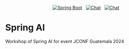 <p align="center">
  <a href="#"><img src="https://img.shields.io/badge/Spring_Boot-3.3.4-brightgreen" alt="Spring Boot"></a>
  <a href="#"><img src="https://img.shields.io/badge/chat-on%20Discord-7289da.svg?sanitize=true" alt="Chat"></a>
  <a href="#"><img src="https://img.shields.io/badge/Java-21-orange" alt="Chat"></a>
</p>

# Spring AI

Workshop of Spring AI for event JCONF Guatemala 2024
